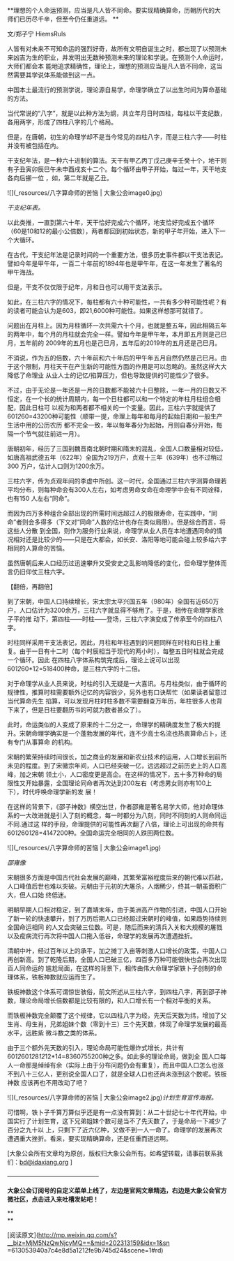 **理想的个人命运预测，应当是凡人皆不同命。要实现精确算命，历朝历代的大师们已历尽千辛，但至今仍任重道远。 **

  

文/郑子宁 HiemsRuls

人皆有对未来不可知命运的强烈好奇，故所有文明自诞生之时，都出现了以预测未来凶吉为生的职业，并发明出无数种预测未来的理论和学说。在预测个人命运时，大师们都会本
能地追求精确性，理论上，理想的预测应当是凡人皆不同命，这当然需要其学说体系能做到这一点。

  

中国本土最流行的预测学说，理论源自易学，命理学确立了以出生时间为算命基础的方法。

  

当代常说的“八字”，就是以此种方法为纲，共立年月日时四柱，每柱以干支纪数，各用两字，形成了四柱八字的几个格局。

  

但是，在唐朝，初生的命理学却不是当今常见的四柱八字，而是三柱六字——时柱并没有被包括在内。

  

干支纪年法，是一种六十进制的算法。天干有甲乙丙丁戊己庚辛壬癸十个，地干则有子丑寅卯辰巳午未申酉戌亥十二个。每个循环由甲子开始，每过一年，天干地支各向后挪一位
，如，第二年就是乙丑。

![](_resources/八字算命师的苦恼 | 大象公会image0.jpg)

_干支纪年表。_

以此类推，一直到第六十年，天干恰好完成六个循环，地支恰好完成五个循环（60是10和12的最小公倍数），两者都回到初始状态，新的甲子年开始，进入下一个大循环。

  

在古代，干支纪年法是记录时间的一个重要方法，很多历史事件都以干支法表记。譬如今年是甲午年，一百二十年前的1894年也是甲午年，在这一年发生了著名的甲午海战。

  

但是，干支不仅仅限于纪年，月和日也可以用干支法表示。

  

如此，在三柱六字的情况下，每柱都有六十种可能性，一共有多少种可能性呢？有的读者可能会认为是603，即21,6000种可能性。如果这样想那可就错了。

  

问题出在月柱上。因为月柱循环一次共需六十个月，也就是整五年，因此相隔五年的两年中，每个月的月柱就会完全一样。譬如今年是甲午年，本月即五月则是己巳月，五年前的
2009年的五月也是己巳月，五年后的2019年的五月还是己巳月。

  

不消说，作为五的倍数，六十年前和六十年后的甲午年五月自然仍然是己巳月。由于这个限制，月柱天干在产生新的可能性方面的作用是可以忽略的。虽然这样大大降低了命理业
从业人士的记忆/掐算压力，但也导致提供的可能性少了很多。

  

不过，由于无论是一年还是一月的日数都不能被六十日整除，一年一月的日数又不恒定，在一个长的统计周期内，每一个日柱都可以和一个特定的年柱月柱组合相配，因此日柱可
以视为和两者都不相关的一个变量。因此，三柱六字就提供了60*12*60=43200种可能性（顺带一提，命理上每年和每月的起始日期和一般生产生活中用的公历农历
都不完全一致，年以每年春分为起始，月则自春分开始，每隔一个节气就往前进一月）。

  

唐朝初年，经历了三国到魏晋南北朝时期和隋末的混乱，全国人口数量相对较低，如唐高祖武德五年（622年）全国为219万户，贞观十三年（639年）也不过稍过300
万户，估计人口则为1200余万。

  

三柱六字，传为贞观年间的李虚中所创。这一时代，全国通过三柱六字测算命理若平均分布，则每种命会有300人左右，如考虑男命女命在命理学中会有不同诠释，也有150
人左右“同命”。

  

而因为四万多种组合全部出现的所需时间远超过人的极限寿命，在实践中，“同命”者则会多得多（下文对“同命”人数的估计也存在类似局限）。但是综合而言，将这些人分散
到全国，则作为服务行业来说，命理学从业人员在本地遭遇同命的情况相对还是比较少的——只是在大都会，如长安、洛阳等地可能会碰上较多给六字相同的人算命的苦恼。

  

虽然唐朝后来人口经历过迅速攀升又受安史之乱影响降低的变化，但命理学整体而言仍旧仰仗三柱六字。

【翻倍，再翻倍】

到了宋朝，中国人口持续增长，宋太宗太平兴国五年（980年）全国有近650万户，人口估计为3200余万，三柱六字就显得不够用了。于是，相传在命理学家徐子平的推
动下，第四柱——时柱——登场，三柱六字演变成了传承至今的四柱八字。

  

时柱同样采用干支法表记，因此，月柱和年柱遇到的问题同样在时柱和日柱上重复。由于一日有十二时（每个时辰相当于现代的两小时），每整五日时柱就会完成一个循环。因此
在四柱八字体系构筑完成后，理论上说可以出现60*12*60*12=518400种命，是三柱六字的十二倍。

  

对于命理学从业人员来说，时柱的引入无疑是一大喜讯。与月柱类似，由于循环的规律性，推算时柱需要额外记忆的内容很少，另外也有口诀帮忙（如果读者留意过当代算命先生
掐算，可以发现月柱时柱多数不需要翻查万年历，年柱很多人也背下来了，但是日柱要翻历书的可就为数者甚众了）。

  

此时，命运类似的人变成了原来的十二分之一，命理学的精确度发生了极大的提升。宋朝命理学确实是一个蓬勃发展的年代，连不少高士名流也热衷算命占卜，还有专门从事算命
的机构。

  

宋朝的繁荣持续时间很长，加之商业的发展和新农业技术的运用，人口增长到前所未见的程度。到了宋徽宗年间，人口已经突破一亿，远远超过之前历史上的人口高峰，加之宋朝
领土小，人口密度更是高企。在这样的情况下，五十多万种命的局限性又开始暴露，全国理论同命者再次达到200左右（考虑男女则亦有100上下），时代呼唤命理学新的发
展！

  

在这样的背景下，《邵子神数》横空出世，作者邵雍是著名易学大师，他对命理体系的一大改进就是引入了刻的概念，每一时都分为八刻，同时不同刻的人则命同运不同.通过这
样的手段，命理提供的可能性再次翻了八倍，理论上可出现的命共有60*12*60*12*8=4147200种。全国命运完全相同的人跌回两位数。

  

![](_resources/八字算命师的苦恼 | 大象公会image1.jpg)

_邵雍像_

宋朝很多方面是中国古代社会发展的巅峰，其繁荣富裕程度后来的朝代难以匹敌，人口峰值后世也难以突破。元朝由于元初的大屠杀，人烟稀少，终其一朝虽面积广大，但人口始
终低迷。

  

明朝早期人口相对稳定，到了嘉靖末年，由于美洲高产作物的引进，中国人口开始了新一轮的快速攀升，到了万历后期人口已经超过宋朝时的峰值，如果趋势持续则全国命运相同
的人又会突破三位数。可是，随后而来的清兵入关和大规模的屠戮以及疫病流行再次将中国人口拖入低谷，命理学的发展再次遭遇挫折。

  

清朝中叶，经过百年以上的承平，加之摊丁入亩等刺激人口增长的政策，中国人口再创新高。到了乾隆后期，全国人口已破三亿，四百多万种可能很快也会再次出现百人同命运的
尴尬局面，在这样的背景下，相传由伟大命理学家铁卜子创制的命理体系，铁板神数就应运而生了。

  

铁板神数这个体系可谓惊世骇俗，前文所述从三柱六字，到四柱八字，再到邵子神数，理论命局增长倍数都是比较有限的，和人口增长有一个相对平衡的关系。

  

而铁板神数完全颠覆了这个规律，它以四柱八字为经，先天后天数为纬，增加了父生肖、母生肖，兄弟姐妹个数（零到十三）三个先天数，体现了命理学发展的最高水平，远胜紫
微斗数之类的体系。

  

由于三个额外先天数的引入，理论命局可能性爆炸式增长，共计有60*12*60*12*8*12*12*14=8360755200种之多。如此多的理论命局，做到全
国人口每人一命那是绰绰有余（实际上由于分布问题仍会有重复），而且中国人口怎么也涨不到八十三亿人，更别说全国人口了，就是全球人口也还尚未涨到这个数呢。铁板神数
应该再也不用改动了吧？

  

![](_resources/八字算命师的苦恼 | 大象公会image2.jpg)_计划生育宣传海报。_

可惜啊，铁卜子千算万算似乎还是有一点没有算到：从二十世纪七十年代开始，中国实行了计划生育，这下兄弟姐妹个数可是当不了先天数了，于是命局一下减少了百分之九十以
上，只剩下了近六亿种，又做不到一人一命了。命理学的发展再次遭遇重大挫折。看来，要实现精确算命，还是任重而道远啊。

  

[大象公会所有文章均为原创，版权归大象公会所有。如希望转载，请事前联系我们：bd@idaxiang.org ]

———————————————  

**大象公会订阅号的自定义菜单上线了，左边是官网文章精选，右边是大象公会官方微社区，点击进入来吐槽发帖吧！**

**  
**

  

[阅读原文](http://mp.weixin.qq.com/s?__biz=MjM5NzQwNjcyMQ==&mid=202313159&idx=1&sn
=613053940a7c4e8d5a1212fe9b745d24&scene=1#rd)

